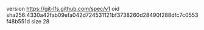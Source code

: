 version https://git-lfs.github.com/spec/v1
oid sha256:4330a42fab09efa042d724531121bf3738260d28490f288dfc7c0553f48b551d
size 28
